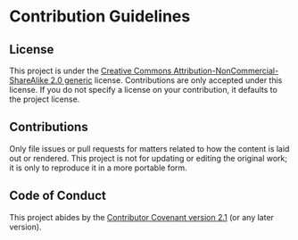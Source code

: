 # Contribution Guidelines

## License

This project is under the [Creative Commons Attribution-NonCommercial-ShareAlike 2.0 generic](https://creativecommons.org/licenses/by-nc-sa/2.0/) license.
Contributions are only accepted under this license.
If you do not specify a license on your contribution, it defaults to the project license.

## Contributions

Only file issues or pull requests for matters related to how the content is laid out or rendered.
This project is not for updating or editing the original work;
it is only to reproduce it in a more portable form.

## Code of Conduct

This project abides by the [Contributor Covenant version 2.1](https://www.contributor-covenant.org/version/2/1/code_of_conduct/) (or any later version).
